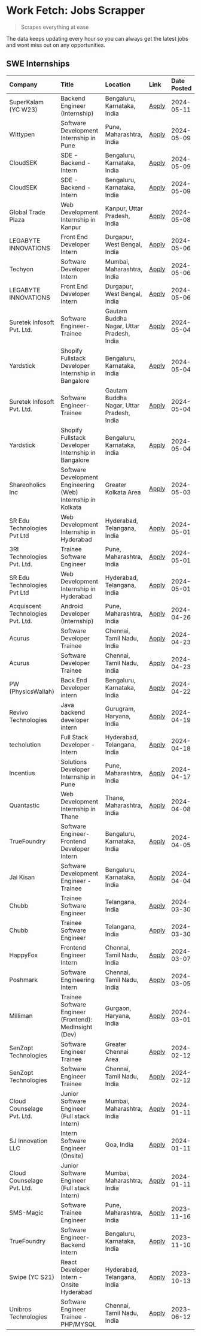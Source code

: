 # Work Fetch: Jobs Scrapper
> Scrapes everything at ease

The data keeps updating every hour so you can always get the latest jobs and wont miss out on any opportunities.

## SWE Internships
<!--START_SECTION:workfetch-->
| Company                           | Title                                                        | Location                                  | Link                                                                                                                                                                                                                                                                            | Date Posted   |
|:----------------------------------|:-------------------------------------------------------------|:------------------------------------------|:--------------------------------------------------------------------------------------------------------------------------------------------------------------------------------------------------------------------------------------------------------------------------------|:--------------|
| SuperKalam (YC W23)               | Backend Engineer (Internship)                                | Bengaluru, Karnataka, India               | [Apply](https://in.linkedin.com/jobs/view/backend-engineer-internship-at-superkalam-yc-w23-3922671591?position=38&pageNum=0&refId=jIq4gVpkxwnGTmoELoIrsw%3D%3D&trackingId=C7h%2FG%2F%2BZ71fiQ02t0yD8Lg%3D%3D&trk=public_jobs_jserp-result_search-card)                          | 2024-05-11    |
| Wittypen                          | Software Development Internship in Pune                      | Pune, Maharashtra, India                  | [Apply](https://in.linkedin.com/jobs/view/software-development-internship-in-pune-at-wittypen-3922230401?position=2&pageNum=0&refId=jIq4gVpkxwnGTmoELoIrsw%3D%3D&trackingId=GfJq0IXAmFLG4QKBbP%2FDIA%3D%3D&trk=public_jobs_jserp-result_search-card)                            | 2024-05-09    |
| CloudSEK                          | SDE - Backend - Intern                                       | Bengaluru, Karnataka, India               | [Apply](https://in.linkedin.com/jobs/view/sde-backend-intern-at-cloudsek-3920377259?position=28&pageNum=0&refId=jIq4gVpkxwnGTmoELoIrsw%3D%3D&trackingId=77o28LbD0P3HQSuCT%2FRVdQ%3D%3D&trk=public_jobs_jserp-result_search-card)                                                | 2024-05-09    |
| CloudSEK                          | SDE - Backend - Intern                                       | Bengaluru, Karnataka, India               | [Apply](https://in.linkedin.com/jobs/view/sde-backend-intern-at-cloudsek-3920377259?position=3&pageNum=2&refId=5Xiezxxp1y4omrjdSQel3g%3D%3D&trackingId=7TivTY4c8o1c4XWv3NOGNw%3D%3D&trk=public_jobs_jserp-result_search-card)                                                   | 2024-05-09    |
| Global Trade Plaza                | Web Development Internship in Kanpur                         | Kanpur, Uttar Pradesh, India              | [Apply](https://in.linkedin.com/jobs/view/web-development-internship-in-kanpur-at-global-trade-plaza-3921430242?position=24&pageNum=0&refId=jIq4gVpkxwnGTmoELoIrsw%3D%3D&trackingId=MaWKXp8dAlEbuMiHxirtug%3D%3D&trk=public_jobs_jserp-result_search-card)                      | 2024-05-08    |
| LEGABYTE INNOVATIONS              | Front End  Developer Intern                                  | Durgapur, West Bengal, India              | [Apply](https://in.linkedin.com/jobs/view/front-end-developer-intern-at-legabyte-innovations-3918718185?position=35&pageNum=0&refId=jIq4gVpkxwnGTmoELoIrsw%3D%3D&trackingId=BITWC0v77IjqgBvKgAHQeQ%3D%3D&trk=public_jobs_jserp-result_search-card)                              | 2024-05-06    |
| Techyon                           | Software Developer Intern                                    | Mumbai, Maharashtra, India                | [Apply](https://in.linkedin.com/jobs/view/software-developer-intern-at-techyon-3917863085?position=56&pageNum=0&refId=jIq4gVpkxwnGTmoELoIrsw%3D%3D&trackingId=2vAf%2B5jBcfFO%2Bfs9YjDbnQ%3D%3D&trk=public_jobs_jserp-result_search-card)                                        | 2024-05-06    |
| LEGABYTE INNOVATIONS              | Front End  Developer Intern                                  | Durgapur, West Bengal, India              | [Apply](https://in.linkedin.com/jobs/view/front-end-developer-intern-at-legabyte-innovations-3918718185?position=10&pageNum=2&refId=5Xiezxxp1y4omrjdSQel3g%3D%3D&trackingId=jNrUIVfd1pI%2FiyuaIMZrfQ%3D%3D&trk=public_jobs_jserp-result_search-card)                            | 2024-05-06    |
| Suretek Infosoft Pvt. Ltd.        | Software Engineer-Trainee                                    | Gautam Buddha Nagar, Uttar Pradesh, India | [Apply](https://in.linkedin.com/jobs/view/software-engineer-trainee-at-suretek-infosoft-pvt-ltd-3916999948?position=30&pageNum=0&refId=jIq4gVpkxwnGTmoELoIrsw%3D%3D&trackingId=4BO5r4extCgsLkoxor0v1A%3D%3D&trk=public_jobs_jserp-result_search-card)                           | 2024-05-04    |
| Yardstick                         | Shopify Fullstack Developer Internship in Bangalore          | Bengaluru, Karnataka, India               | [Apply](https://in.linkedin.com/jobs/view/shopify-fullstack-developer-internship-in-bangalore-at-yardstick-3917652092?position=34&pageNum=0&refId=jIq4gVpkxwnGTmoELoIrsw%3D%3D&trackingId=vQ51m6EKf8%2Fal7lBDbSLJw%3D%3D&trk=public_jobs_jserp-result_search-card)              | 2024-05-04    |
| Suretek Infosoft Pvt. Ltd.        | Software Engineer-Trainee                                    | Gautam Buddha Nagar, Uttar Pradesh, India | [Apply](https://in.linkedin.com/jobs/view/software-engineer-trainee-at-suretek-infosoft-pvt-ltd-3916999948?position=5&pageNum=2&refId=5Xiezxxp1y4omrjdSQel3g%3D%3D&trackingId=erHchg%2BbUl1g1tJSolq%2BSA%3D%3D&trk=public_jobs_jserp-result_search-card)                        | 2024-05-04    |
| Yardstick                         | Shopify Fullstack Developer Internship in Bangalore          | Bengaluru, Karnataka, India               | [Apply](https://in.linkedin.com/jobs/view/shopify-fullstack-developer-internship-in-bangalore-at-yardstick-3917652092?position=9&pageNum=2&refId=5Xiezxxp1y4omrjdSQel3g%3D%3D&trackingId=k%2BLyfsQgXhFJEOGrXS3%2B1Q%3D%3D&trk=public_jobs_jserp-result_search-card)             | 2024-05-04    |
| Shareoholics Inc                  | Software Development Engineering (Web) Internship in Kolkata | Greater Kolkata Area                      | [Apply](https://in.linkedin.com/jobs/view/software-development-engineering-web-internship-in-kolkata-at-shareoholics-inc-3917065308?position=4&pageNum=0&refId=jIq4gVpkxwnGTmoELoIrsw%3D%3D&trackingId=w%2BJpVnjRbKNQiFEWDh7Ceg%3D%3D&trk=public_jobs_jserp-result_search-card) | 2024-05-03    |
| SR Edu Technologies Pvt Ltd       | Web Development Internship in Hyderabad                      | Hyderabad, Telangana, India               | [Apply](https://in.linkedin.com/jobs/view/web-development-internship-in-hyderabad-at-sr-edu-technologies-pvt-ltd-3915582854?position=32&pageNum=0&refId=jIq4gVpkxwnGTmoELoIrsw%3D%3D&trackingId=LMJ3q96HwYNPTxLH70W8OQ%3D%3D&trk=public_jobs_jserp-result_search-card)          | 2024-05-01    |
| 3RI Technologies Pvt. Ltd.        | Trainee Software Engineer                                    | Pune, Maharashtra, India                  | [Apply](https://in.linkedin.com/jobs/view/trainee-software-engineer-at-3ri-technologies-pvt-ltd-3912869178?position=43&pageNum=0&refId=jIq4gVpkxwnGTmoELoIrsw%3D%3D&trackingId=nlrlkerzkzkM08%2BdQ3CEiA%3D%3D&trk=public_jobs_jserp-result_search-card)                         | 2024-05-01    |
| SR Edu Technologies Pvt Ltd       | Web Development Internship in Hyderabad                      | Hyderabad, Telangana, India               | [Apply](https://in.linkedin.com/jobs/view/web-development-internship-in-hyderabad-at-sr-edu-technologies-pvt-ltd-3915582854?position=7&pageNum=2&refId=5Xiezxxp1y4omrjdSQel3g%3D%3D&trackingId=OWVzzKlo%2FWHogInImC88eA%3D%3D&trk=public_jobs_jserp-result_search-card)         | 2024-05-01    |
| Acquiscent Technologies Pvt. Ltd. | Android Developer (Internship)                               | Pune, Maharashtra, India                  | [Apply](https://in.linkedin.com/jobs/view/android-developer-internship-at-acquiscent-technologies-pvt-ltd-3909395375?position=48&pageNum=0&refId=jIq4gVpkxwnGTmoELoIrsw%3D%3D&trackingId=jo6YS9rtYlHZYVDJZNKR9g%3D%3D&trk=public_jobs_jserp-result_search-card)                 | 2024-04-26    |
| Acurus                            | Software Developer Trainee                                   | Chennai, Tamil Nadu, India                | [Apply](https://in.linkedin.com/jobs/view/software-developer-trainee-at-acurus-3907363844?position=27&pageNum=0&refId=jIq4gVpkxwnGTmoELoIrsw%3D%3D&trackingId=GUozSY1zGeldkC7Fx%2B17rQ%3D%3D&trk=public_jobs_jserp-result_search-card)                                          | 2024-04-23    |
| Acurus                            | Software Developer Trainee                                   | Chennai, Tamil Nadu, India                | [Apply](https://in.linkedin.com/jobs/view/software-developer-trainee-at-acurus-3907363844?position=2&pageNum=2&refId=5Xiezxxp1y4omrjdSQel3g%3D%3D&trackingId=D8V3G%2FN87zYqf85fQlmM3A%3D%3D&trk=public_jobs_jserp-result_search-card)                                           | 2024-04-23    |
| PW (PhysicsWallah)                | Back End Developer intern                                    | Bengaluru, Karnataka, India               | [Apply](https://in.linkedin.com/jobs/view/back-end-developer-intern-at-pw-physicswallah-3907293630?position=20&pageNum=0&refId=jIq4gVpkxwnGTmoELoIrsw%3D%3D&trackingId=PshxD8YhZty4%2FfQcUufxHA%3D%3D&trk=public_jobs_jserp-result_search-card)                                 | 2024-04-22    |
| Revivo Technologies               | Java backend developer intern                                | Gurugram, Haryana, India                  | [Apply](https://in.linkedin.com/jobs/view/java-backend-developer-intern-at-revivo-technologies-3906034446?position=40&pageNum=0&refId=jIq4gVpkxwnGTmoELoIrsw%3D%3D&trackingId=80nV1TIc3s%2BUejo91Pas2Q%3D%3D&trk=public_jobs_jserp-result_search-card)                          | 2024-04-19    |
| techolution                       | Full Stack Developer - Intern                                | Hyderabad, Telangana, India               | [Apply](https://in.linkedin.com/jobs/view/full-stack-developer-intern-at-techolution-3904814977?position=41&pageNum=0&refId=jIq4gVpkxwnGTmoELoIrsw%3D%3D&trackingId=jxM74ZO%2BY7HUzlaa8zlECg%3D%3D&trk=public_jobs_jserp-result_search-card)                                    | 2024-04-18    |
| Incentius                         | Solutions Developer Internship in Pune                       | Pune, Maharashtra, India                  | [Apply](https://in.linkedin.com/jobs/view/solutions-developer-internship-in-pune-at-incentius-3904329499?position=22&pageNum=0&refId=jIq4gVpkxwnGTmoELoIrsw%3D%3D&trackingId=Ly1gmktIccAAbR4BzZvGhg%3D%3D&trk=public_jobs_jserp-result_search-card)                             | 2024-04-17    |
| Quantastic                        | Web Development Internship in Thane                          | Thane, Maharashtra, India                 | [Apply](https://in.linkedin.com/jobs/view/web-development-internship-in-thane-at-quantastic-3888221292?position=55&pageNum=0&refId=jIq4gVpkxwnGTmoELoIrsw%3D%3D&trackingId=j6y%2BbqqltUWp75pTTrcEPQ%3D%3D&trk=public_jobs_jserp-result_search-card)                             | 2024-04-08    |
| TrueFoundry                       | Software Engineer- Frontend Developer Intern                 | Bengaluru, Karnataka, India               | [Apply](https://in.linkedin.com/jobs/view/software-engineer-frontend-developer-intern-at-truefoundry-3887320206?position=23&pageNum=0&refId=jIq4gVpkxwnGTmoELoIrsw%3D%3D&trackingId=1So%2Bcabbq2QX6eKuWt89%2Fg%3D%3D&trk=public_jobs_jserp-result_search-card)                  | 2024-04-05    |
| Jai Kisan                         | Software Development Engineer - Trainee                      | Bengaluru, Karnataka, India               | [Apply](https://in.linkedin.com/jobs/view/software-development-engineer-trainee-at-jai-kisan-3913911193?position=25&pageNum=0&refId=jIq4gVpkxwnGTmoELoIrsw%3D%3D&trackingId=6XrQ1lGnblltZDrrjOhZOA%3D%3D&trk=public_jobs_jserp-result_search-card)                              | 2024-04-04    |
| Chubb                             | Trainee Software Engineer                                    | Telangana, India                          | [Apply](https://in.linkedin.com/jobs/view/trainee-software-engineer-at-chubb-3909641440?position=26&pageNum=0&refId=jIq4gVpkxwnGTmoELoIrsw%3D%3D&trackingId=3F1TLaW8vvdApisTVXuNCQ%3D%3D&trk=public_jobs_jserp-result_search-card)                                              | 2024-03-30    |
| Chubb                             | Trainee Software Engineer                                    | Telangana, India                          | [Apply](https://in.linkedin.com/jobs/view/trainee-software-engineer-at-chubb-3909641440?position=1&pageNum=2&refId=5Xiezxxp1y4omrjdSQel3g%3D%3D&trackingId=JZESA99QPbB1DKPTniMVpA%3D%3D&trk=public_jobs_jserp-result_search-card)                                               | 2024-03-30    |
| HappyFox                          | Frontend Engineer Intern                                     | Chennai, Tamil Nadu, India                | [Apply](https://in.linkedin.com/jobs/view/frontend-engineer-intern-at-happyfox-3848357951?position=60&pageNum=0&refId=jIq4gVpkxwnGTmoELoIrsw%3D%3D&trackingId=PZ8Eq7hmoC7DViIDghoo1Q%3D%3D&trk=public_jobs_jserp-result_search-card)                                            | 2024-03-07    |
| Poshmark                          | Software Engineering Intern                                  | Chennai, Tamil Nadu, India                | [Apply](https://in.linkedin.com/jobs/view/software-engineering-intern-at-poshmark-3846946793?position=45&pageNum=0&refId=jIq4gVpkxwnGTmoELoIrsw%3D%3D&trackingId=ZabbV7%2FLf0dhNYz%2Bj2n4iQ%3D%3D&trk=public_jobs_jserp-result_search-card)                                     | 2024-03-05    |
| Milliman                          | Trainee Software Engineer (Frontend): MedInsight (Dev)       | Gurgaon, Haryana, India                   | [Apply](https://in.linkedin.com/jobs/view/trainee-software-engineer-frontend-medinsight-dev-at-milliman-3792874280?position=18&pageNum=0&refId=jIq4gVpkxwnGTmoELoIrsw%3D%3D&trackingId=YJcmzctZCphK%2BzFiGrlbvA%3D%3D&trk=public_jobs_jserp-result_search-card)                 | 2024-03-01    |
| SenZopt Technologies              | Software Engineer Trainee                                    | Greater Chennai Area                      | [Apply](https://in.linkedin.com/jobs/view/software-engineer-trainee-at-senzopt-technologies-3827688781?position=39&pageNum=0&refId=jIq4gVpkxwnGTmoELoIrsw%3D%3D&trackingId=XEkv%2B4rrRgQDOa9mORciCA%3D%3D&trk=public_jobs_jserp-result_search-card)                             | 2024-02-12    |
| SenZopt Technologies              | Software Engineer Trainee                                    | Chennai, Tamil Nadu, India                | [Apply](https://in.linkedin.com/jobs/view/software-engineer-trainee-at-senzopt-technologies-3827686880?position=58&pageNum=0&refId=jIq4gVpkxwnGTmoELoIrsw%3D%3D&trackingId=trXtsdBQe2TYls6x%2FXl3pQ%3D%3D&trk=public_jobs_jserp-result_search-card)                             | 2024-02-12    |
| Cloud Counselage Pvt. Ltd.        | Junior Software Engineer (Full stack Intern)                 | Mumbai, Maharashtra, India                | [Apply](https://in.linkedin.com/jobs/view/junior-software-engineer-full-stack-intern-at-cloud-counselage-pvt-ltd-3803132814?position=33&pageNum=0&refId=jIq4gVpkxwnGTmoELoIrsw%3D%3D&trackingId=Y95pxBRLLc3EGTyrOE2yZw%3D%3D&trk=public_jobs_jserp-result_search-card)          | 2024-01-11    |
| SJ Innovation LLC                 | Intern Software Engineer (Onsite)                            | Goa, India                                | [Apply](https://in.linkedin.com/jobs/view/intern-software-engineer-onsite-at-sj-innovation-llc-3799959011?position=53&pageNum=0&refId=jIq4gVpkxwnGTmoELoIrsw%3D%3D&trackingId=27VZx6Gy2krPooriRdS%2FUA%3D%3D&trk=public_jobs_jserp-result_search-card)                          | 2024-01-11    |
| Cloud Counselage Pvt. Ltd.        | Junior Software Engineer (Full stack Intern)                 | Mumbai, Maharashtra, India                | [Apply](https://in.linkedin.com/jobs/view/junior-software-engineer-full-stack-intern-at-cloud-counselage-pvt-ltd-3803132814?position=8&pageNum=2&refId=5Xiezxxp1y4omrjdSQel3g%3D%3D&trackingId=KX7J5nATqE%2BEWzjeOXVspw%3D%3D&trk=public_jobs_jserp-result_search-card)         | 2024-01-11    |
| SMS-Magic                         | Software Trainee Engineer                                    | Pune, Maharashtra, India                  | [Apply](https://in.linkedin.com/jobs/view/software-trainee-engineer-at-sms-magic-3761409781?position=36&pageNum=0&refId=jIq4gVpkxwnGTmoELoIrsw%3D%3D&trackingId=58%2FQS7NptnOSFinUfl1r5w%3D%3D&trk=public_jobs_jserp-result_search-card)                                        | 2023-11-16    |
| TrueFoundry                       | Software Engineer-Backend Intern                             | Bengaluru, Karnataka, India               | [Apply](https://in.linkedin.com/jobs/view/software-engineer-backend-intern-at-truefoundry-3779508170?position=37&pageNum=0&refId=jIq4gVpkxwnGTmoELoIrsw%3D%3D&trackingId=mLt1ozfzTnZrxU08OpUYqQ%3D%3D&trk=public_jobs_jserp-result_search-card)                                 | 2023-11-10    |
| Swipe (YC S21)                    | React Developer Intern - Onsite Hyderabad                    | Hyderabad, Telangana, India               | [Apply](https://in.linkedin.com/jobs/view/react-developer-intern-onsite-hyderabad-at-swipe-yc-s21-3737600089?position=46&pageNum=0&refId=jIq4gVpkxwnGTmoELoIrsw%3D%3D&trackingId=sM5cq6kQ%2FsZWf%2Bwim2I9Ug%3D%3D&trk=public_jobs_jserp-result_search-card)                     | 2023-10-13    |
| Unibros Technologies              | Software Engineer Trainee - PHP/MYSQL                        | Chennai, Tamil Nadu, India                | [Apply](https://in.linkedin.com/jobs/view/software-engineer-trainee-php-mysql-at-unibros-technologies-3656599241?position=42&pageNum=0&refId=jIq4gVpkxwnGTmoELoIrsw%3D%3D&trackingId=PP29RjXSAzZgNV0NlNEv%2Fw%3D%3D&trk=public_jobs_jserp-result_search-card)                   | 2023-06-12    |
<!--END_SECTION:workfetch-->
